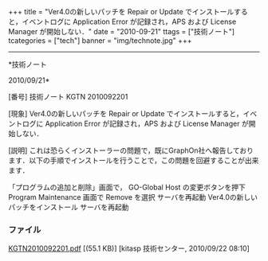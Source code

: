 ﻿+++
title = "Ver4.0の新しいパッチを Repair or Update でインストールすると，イベントログに Application Error が記録され，APS および License Manager が開始しない．"
date = "2010-09-21"
ttags = ["技術ノート"]
tcategories = ["tech"]
banner = "img/technote.jpg"
+++

-----------------------------------------------------------------------------------------------------------------------------

*技術ノート

2010/09/21*


[番号]
技術ノート KGTN 2010092201

[現象]
Ver4.0の新しいパッチを Repair or Update
でインストールすると，イベントログに Application Error が記録され，APS
および License Manager が開始しない．

[説明]
これは恐らくインストーラーの問題で，既にGraphOn社へ報告しております．以下の手順でインストールを行うことで，この問題を回避することが出来ます．

「プログラムの追加と削除」画面で， GO-Global Host の変更ボタンを押下
Program Maintenance 画面で Remove を選択
サーバを再起動
Ver4.0の新しいパッチをインストール
サーバを再起動


### ファイル

 
 


[KGTN2010092201.pdf](http://techreport.kitasp.net/attachments/download/325/KGTN2010092201.pdf)
 [(55.1 KB)] [kitasp 技術センター, 2010/09/22
08:10]


 


 

